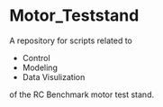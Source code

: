 # Motor_Teststand
 A repository for scripts related to

- Control
- Modeling
- Data Visulization 

of the RC Benchmark motor test stand.
